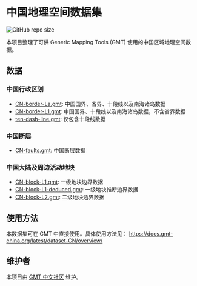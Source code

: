 # 中国地理空间数据集

![GitHub repo size](https://img.shields.io/github/repo-size/gmt-china/china-geospatial-data)

本项目整理了可供 Generic Mapping Tools (GMT) 使用的中国区域地理空间数据。

## 数据

### 中国行政区划

- [CN-border-La.gmt](CN-border-La.gmt): 中国国界、省界、十段线以及南海诸岛数据
- [CN-border-L1.gmt](CN-border-L1.gmt): 中国国界、十段线以及南海诸岛数据，不含省界数据
- [ten-dash-line.gmt](ten-dash-line.gmt): 仅包含十段线数据

### 中国断层

- [CN-faults.gmt](CN-faults.gmt): 中国断层数据

### 中国大陆及周边活动地块

- [CN-block-L1.gmt](CN-block-L1.gmt): 一级地块边界数据
- [CN-block-L1-deduced.gmt](CN-block-L1-deduced.gmt): 一级地块推断边界数据
- [CN-block-L2.gmt](CN-block-L2.gmt): 二级地块边界数据

## 使用方法

本数据集可在 GMT 中直接使用。具体使用方法见：
https://docs.gmt-china.org/latest/dataset-CN/overview/

## 维护者

本项目由 [GMT 中文社区](https://gmt-china.org/) 维护。

